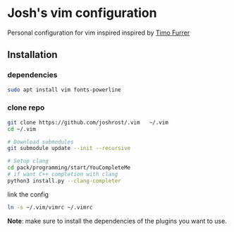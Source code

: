 # Josh's vim configuration
Personal configuration for vim inspired inspired by [Timo Furrer](https://github.com/timofurrer)

## Installation

### dependencies 
```zsh
sudo apt install vim fonts-powerline
```

### clone repo
```zsh
git clone https://github.com/joshrost/.vim   ~/.vim
cd ~/.vim

# Download submodules
git submodule update --init --recursive

# Setup clang
cd pack/programming/start/YouCompleteMe
# if want C++ completion with clang
python3 install.py --clang-completer
```

link the config
```zsh
ln -s ~/.vim/vimrc ~/.vimrc
```

**Note**: make sure to install the dependencies of the plugins you want to use.
